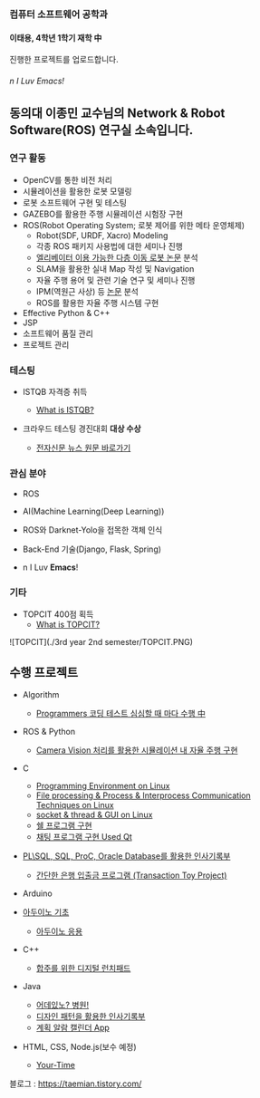 ### 컴퓨터 소프트웨어 공학과
#### 이태용, 4학년 1학기 재학 中



진행한 프로젝트를 업로드합니다.

###### n I Luv Emacs!

동의대 이종민 교수님의 Network & Robot Software(ROS) 연구실 소속입니다.
---

### 연구 활동

- OpenCV를 통한 비전 처리
- 시뮬레이션을 활용한 로봇 모델링
- 로봇 소프트웨어 구현 및 테스팅 
- GAZEBO를 활용한 주행 시뮬레이션 시험장 구현
- ROS(Robot Operating System; 로봇 제어를 위한 메타 운영체제)
  - Robot(SDF, URDF, Xacro) Modeling
  - 각종 ROS 패키지 사용법에 대한 세미나 진행
  - [엘리베이터 이용 가능한 다층 이동 로봇 논문](http://www.riss.kr/search/detail/DetailView.do?p_mat_type=be54d9b8bc7cdb09&control_no=c070c6e21caaba51ffe0bdc3ef48d419) 분석
  - SLAM을 활용한 실내 Map 작성 및 Navigation
  - 자율 주행 용어 및 관련 기술 연구 및 세미나 진행
  - IPM(역원근 사상) 등 [논문](http://www.riss.kr/search/detail/DetailView.do?p_mat_type=be54d9b8bc7cdb09&control_no=eb840133209fe4fa) 분석
  - ROS를 활용한 자율 주행 시스템 구현
- Effective Python & C++
- JSP
- 소프트웨어 품질 관리
- 프로젝트 관리



### 테스팅

- ISTQB 자격증 취득

  - [What is ISTQB?](https://www.sten.or.kr/bbs/board.php?bo_table=sten_ist)

- 크라우드 테스팅 경진대회 **대상 수상**

  - [전자신문 뉴스 원문 바로가기](http://etnews.com/20191115000335)



### 관심 분야

- ROS
- AI(Machine Learning(Deep Learning))
- ROS와 Darknet-Yolo을 접목한 객체 인식

- Back-End 기술(Django, Flask, Spring)
- n I Luv **Emacs**!

### 기타

- TOPCIT 400점 획득
  - [What is TOPCIT?](https://www.topcit.or.kr)

![TOPCIT](./3rd year 2nd semester/TOPCIT.PNG)



## 수행 프로젝트

- Algorithm
  
  - [Programmers 코딩 테스트 심심할 때 마다 수행 中](https://github.com/yongjjang/Portfolio/tree/master/Algotithm)
  
- ROS & Python
  
  - [Camera Vision 처리를 활용한 시뮬레이션 내 자율 주행 구현](https://github.com/yongjjang/Autonomous-Driving-Car)
  
  

- C
  - [Programming Environment on Linux](https://github.com/yongjjang/Lab2)
  - [File processing & Process & Interprocess Communication Techniques on Linux](https://github.com/yongjjang/Lab3)
  - [socket & thread & GUI on Linux](https://github.com/yongjjang/Lab4)
  - [쉘 프로그램 구현](https://github.com/yongjjang/Shell-Program)
  - [채팅 프로그램 구현 Used Qt](https://github.com/yongjjang/Chatting-Program)
- [PL\SQL, SQL, ProC, Oracle Database를 활용한 인사기록부](https://github.com/yongjjang/Service-Center-System)
  - [간단한 은행 입출금 프로그램 (Transaction Toy Project)](https://github.com/yongjjang/Portfolio/tree/master/2rd%20year%202nd%20semester/File%20Processing%20Theory)



- Arduino
- [아두이노 기초](https://github.com/yongjjang/Portfolio/tree/master/2rd%20year%202nd%20semester/Computer%20Architecture/Arduino%20Programming)
  - [아두이노 응용](https://github.com/yongjjang/Portfolio/tree/master/2rd%20year%202nd%20semester/Computer%20Architecture/Enhanced%20Arduino%20Programming)



- C++
  - [합주를 위한 디지털 런치패드](https://github.com/yongjjang/Portfolio/tree/master/2rd%20year%202nd%20semester/Visual%20Programming)



- Java
  - [어데있노? 병원!](https://github.com/yongjjang/Portfolio/tree/master/2rd%20year%202nd%20semester/Object-Oriented%20Programming)
  - [디자인 패턴을 활용한 인사기록부](https://github.com/yongjjang/Portfolio/tree/master/3rd%20year%201nd%20semester/Software%20design/%EC%9D%B8%EC%82%AC%EA%B8%B0%EB%A1%9D%EB%B6%80)
  - [계획 알람 캘린더 App](https://github.com/InhwanJeong/DayLight)



- HTML, CSS, Node.js(보수 예정)
  - [Your-Time](https://github.com/jeonseun/YourTime-website)


블로그 : https://taemian.tistory.com/

